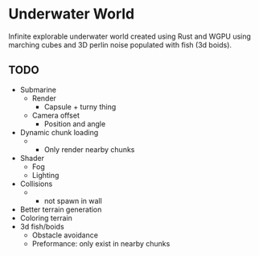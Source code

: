 # Underwater World

Infinite explorable underwater world created using Rust and WGPU using marching cubes and 3D perlin noise populated with fish (3d boids).

## TODO

- Submarine
    - Render
        - Capsule + turny thing
    - Camera offset
        - Position and angle
- Dynamic chunk loading
    - + Only render nearby chunks
- Shader
    - Fog
    - Lighting
- Collisions
    - + not spawn in wall
- Better terrain generation
- Coloring terrain
- 3d fish/boids
    - Obstacle avoidance
    - Preformance: only exist in nearby chunks
